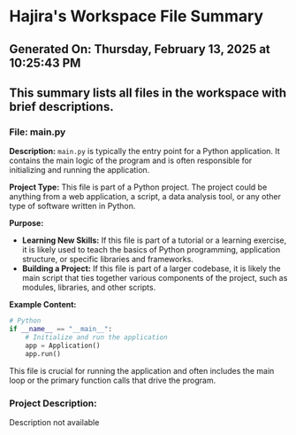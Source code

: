 # Hajira's Workspace File Summary
## Generated On: Thursday, February 13, 2025 at 10:25:43 PM
This summary lists all files in the workspace with brief descriptions.
---
### File: main.py

**Description:**
`main.py` is typically the entry point for a Python application. It contains the main logic of the program and is often responsible for initializing and running the application.

**Project Type:**
This file is part of a Python project. The project could be anything from a web application, a script, a data analysis tool, or any other type of software written in Python.

**Purpose:**
- **Learning New Skills:** If this file is part of a tutorial or a learning exercise, it is likely used to teach the basics of Python programming, application structure, or specific libraries and frameworks.
- **Building a Project:** If this file is part of a larger codebase, it is likely the main script that ties together various components of the project, such as modules, libraries, and other scripts.

**Example Content:**
```python
# Python
if __name__ == "__main__":
    # Initialize and run the application
    app = Application()
    app.run()
```

This file is crucial for running the application and often includes the main loop or the primary function calls that drive the program. 
### Project Description:
 Description not available
